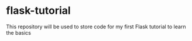 # flask-tutorial
This repository will be used to store code for my first Flask tutorial to learn the basics
